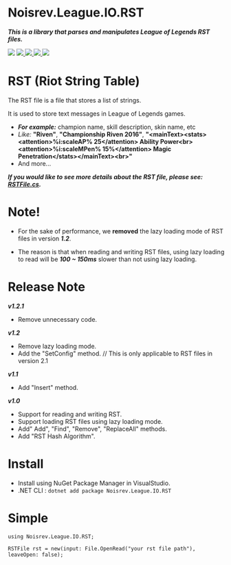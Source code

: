 # Noisrev.League.IO.RST

***This is a library that parses and manipulates League of Legends RST files.***

<a>
  <img src="https://img.shields.io/badge/.Net%20Standard-v2.1-brightgreen"></img>
</a>
<a href="https://github.com/Noisrev/Noisrev.League.IO.RST/blob/master/LICENSE/">
  <img src="https://img.shields.io/github/license/noisrev/noisrev.league.io.rst"></img>
</a>
<a href="https://www.nuget.org/packages/Noisrev.League.IO.RST/">
  <img src="https://img.shields.io/nuget/dt/noisrev.league.io.rst"></img>
</a>
<a href="https://www.nuget.org/packages/Noisrev.League.IO.RST/">
  <img src="https://img.shields.io/nuget/v/noisrev.league.io.rst"></img>
</a>
<a href="https://github.com/Noisrev/Noisrev.League.IO.RST/releases/tag/v1.2.1">
  <img src="https://img.shields.io/github/v/release/noisrev/noisrev.league.io.rst"></img>
</a>

# RST (Riot String Table)
The RST file is a file that stores a list of strings.

It is used to store text messages in League of Legends games.
- ***For example:*** champion name, skill description, skin name, etc
- *Like:* **"Riven"**, **"Championship Riven 2016"**, **"\<mainText>\<stats>\<attention>%i:scaleAP% 25\</attention> Ability Power\<br>\<attention>%i:scaleMPen% 15%\</attention> Magic Penetration\</stats>\</mainText>\<br>"**
- And more...

***If you would like to see more details about the RST file, please see: [RSTFile.cs](Noisrev.League.IO.RST/RSTFile.cs).***

# Note!
- For the sake of performance, we **removed** the lazy loading mode of RST files in version ***1.2***.

- The reason is that when reading and writing RST files, using lazy loading to read will be ***100 ~ 150ms*** slower than not using lazy loading.
# Release Note

***v1.2.1***
- Remove unnecessary code.

***v1.2***
- Remove lazy loading mode.
- Add the "SetConfig" method. // This is only applicable to RST files in version 2.1

***v1.1***
- Add "Insert" method.

***v1.0***
- Support for reading and writing RST.
- Support loading RST files using lazy loading mode.
- Add" Add", "Find", "Remove", "ReplaceAll" methods.
- Add "RST Hash Algorithm".

# Install
- Install using NuGet Package Manager in VisualStudio.
- .NET CLI : `dotnet add package Noisrev.League.IO.RST`

# Simple
```
using Noisrev.League.IO.RST;

RSTFile rst = new(input: File.OpenRead("your rst file path"), leaveOpen: false);
```
